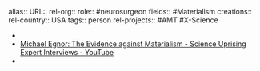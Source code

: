 alias::
URL::
rel-org::
role:: #neurosurgeon
fields:: #Materialism
creations::
rel-country:: USA
tags:: person
rel-projects:: #AMT #X-Science



-
- [Michael Egnor: The Evidence against Materialism - Science Uprising Expert Interviews - YouTube](https://www.youtube.com/watch?v=BqHrpBPdtSI)
-

